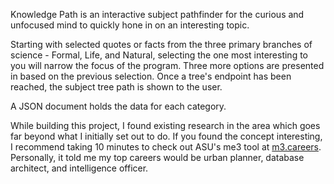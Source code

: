 Knowledge Path is an interactive subject pathfinder for the curious and unfocused mind to quickly hone in on an interesting topic.

Starting with selected quotes or facts from the three primary branches of science - Formal, Life, and Natural, selecting the one most interesting to you will narrow the focus of the program.
Three more options are presented in based on the previous selection. Once a tree's endpoint has been reached, the subject tree path is shown to the user.



A JSON document holds the data for each category.


While building this project, I found existing research in the area which goes far beyond what I initially set out to do.
If you found the concept interesting, I recommend taking 10 minutes to check out ASU's me3 tool at [m3.careers](https://me3.careers/asu/landing).
Personally, it told me my top careers would be urban planner, database architect, and intelligence officer.
